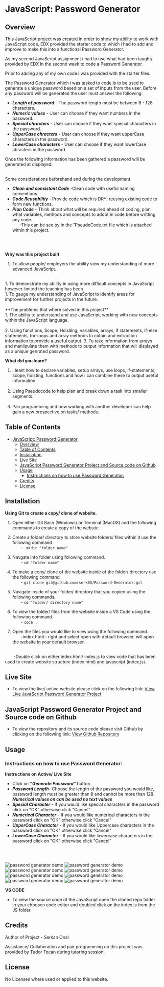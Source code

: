 # JavaScript: Password Generator

## Overview
This JavaScript project was created in order to show my ability to work with JavaScript code, EDX provided the starter code to which i had to add and improve to make this into a functional Password Generator.

As my second JavaScript assignment i had to use what had been taught/ provided by EDX in the second week to code a Password Generator.

Prior to adding any of my own code i was provided with the starter files.

The Password Generator which i was tasked to code is to be used to generate a unique password based on a set of inputs from the user. Before any password will be generated the user must answer the following:

- ***Length of password*** - The password length must be between 8 - 128 characters.
- ***Numeric values*** - User can choose if they want numbers in the password.
- ***Special chracters*** - User can choose if they want special characters in the password.
- ***UpperCase chracters*** - User can choose if they want upperCase characters in the password.
- ***LowerCase characters*** - User can choose if they want lowerCase chracters in the password.

Once the following information has been gathered a password will be generated at displayed.

<br>
Some considerations beforehand and during the development. 

- ***Clean and consistant Code*** -Clean code with useful naming conventions.
- ***Code Reusablitiy*** - Provide code which is DRY, reusing existing code to form new functions.
- ***Plan Code*** - Think about what will be required ahead of coding, plan what variables, methods and concepts to adopt in code before writting any code.
  <br>
  &nbsp;&nbsp;&nbsp;&nbsp;&nbsp;&nbsp;-This can be see by in the "PseudoCode.txt file which is attached within this project.
<br>
<br>

**Why was this project built**
  &nbsp;&nbsp;&nbsp;&nbsp;&nbsp;&nbsp;
  1. To allow people/ employers the ability view my understanding of more advanced JavaScript.
  <br>
  1. To demonstrate my ability in using more difficult concepts in JavaScript however limited the teaching has been.
  <br>
  1. To gauge my understanding of JavaScript to identify areas for improvement for further projects in the future.
<br>
<br>
  **The problems that where solved in this project**
<br>
 1. The ability to understand and use JavaScript, working with new concepts within the JavaScript language.<br><br>
 2. Using functions, Scope, Hoisiting, variables, arrays, if statements, if-else statements, for-loops and array methods to obtain and extraction information to provide a useful output.
 3. To take information from arrays and manlipulate them with methods to output information that will displayed as a unique genrated password.
   
<br>

**What did you learn?**<br>
  
  1. I leant how to declare variables, setup arrays, use loops, if-statements, scope, hoisting, functions and how i can combine these to output useful information.
  <br><br>
  1. Using Pseudocode to help plan and break down a task into smaller segments.
  <br><br>
  1. Pair programming and how working with another developer can help gain a new prospective on tasks/ methods.

## Table of Contents

- [JavaScript: Password Generator](#javascript-password-generator)
  - [Overview](#overview)
  - [Table of Contents](#table-of-contents)
  - [Installation](#installation)
  - [Live Site](#live-site)
  - [JavaScript Password Generator Project and Source code on Github](#javascript-password-generator-project-and-source-code-on-github)
  - [Usage](#usage)
    - [Instructions on how to use Password Generator:](#instructions-on-how-to-use-password-generator)
  - [Credits](#credits)
  - [License](#license)

## Installation

**Using Git to create a copy/ clone of website.**

1. Open either Git Bash (Windows) or Terminal (MacOS) and the following commands to create a copy of the website.
   
2. Create a folder/ directory to store website folders/ files within it use the following command<br>
  &nbsp;&nbsp;&nbsp;&nbsp;&nbsp;&nbsp; -
 ` mkdir "folder name"`<br>

1.  Navgate into folder using following command.<br>
  &nbsp;&nbsp;&nbsp;&nbsp;&nbsp;&nbsp; -
  `cd "folder name"`<br>

1. To make a copy/ clone of the website inside of the folder/ directory use the following command<br>
  &nbsp;&nbsp;&nbsp;&nbsp;&nbsp;&nbsp; -
  `git clone git@github.com:serk03/Password-Generator.git`
  
1. Navigate inside of your folder/ directory that you copied using the following commands.<br>
&nbsp;&nbsp;&nbsp;&nbsp;&nbsp;&nbsp; -
  `cd "folder/ directory name"`

1. To view the folder/ files from the website inside a VS Code using the following command.<br>
&nbsp;&nbsp;&nbsp;&nbsp;&nbsp;&nbsp; -
  `code .`

1. Open the files you would like to view using the following command.<br>
&nbsp;&nbsp;&nbsp;&nbsp;&nbsp;&nbsp; 
  -index.html - right and select open with default browser, will open the website in your default browser.
  <br>
&nbsp;&nbsp;&nbsp;&nbsp;&nbsp;&nbsp; 
 -Double click on either index.html/ index.js to view code that has been used to create website structure (index.html) and javascript (index.js).

<br>

## Live Site
- To view the live/ active website please click on the following link: [View Live JavaScript Password Generator Project](https://serk03.github.io/Password-Generator/)

## JavaScript Password Generator Project and Source code on Github
- To view the repository and its source code please visit Github by clicking on the following link: [View Github Repository](git@github.com:serk03/Password-Generator.git)


## Usage

### Instructions on how to use Password Generator:

**Instructions on Active/ Live Site**
  - Click on ***"Generate Password"*** button.
  - ***Password Length***- Choose the length of the password you would like, password length must be greater than 8 and cannot be more than 128.
   ***Numerical values on can be used no text values***
  - ***Special Character*** - If you would like special characters in the password click on "OK" otherwise click "Cancel"
  - ***Numerical Character*** - If you would like numerical characters in the password click on "OK" otherwise click "Cancel"
  - ***UpperCase Character*** - If you would like Uppercase characters in the password click on "OK" otherwise click "Cancel"
  - ***LowerCase Character*** - If you would like lowercase characters in the password click on "OK" otherwise click "Cancel"
<br>
&nbsp;&nbsp;&nbsp;&nbsp;&nbsp;&nbsp; 

![password generator demo](./assets/images/05-javascript-challenge-demo.png)
![password generator demo](./assets/images/Password-Length-2.png)
![password generator demo](./assets/images/Password-Length-1.png)
![password generator demo](./assets/images/Special-characters.png)
![password generator demo](./assets/images/Numerical-characters.png)
![password generator demo](./assets/images/Uppercase-characters.png)
![password generator demo](./assets/images/Lowercase-characters.png)
![password generator demo](./assets/images/Generated-Password.png)

**VS CODE**
- To view the source code of the JavaScript open the cloned repo folder in your choosen code editor and doubled click on the index.js from the JS folder.

## Credits

Author of Project - Serkan Onal

Assistance/ Collaboration and pair programming on this project was provided by Tudor Tocan during tutoring session.


## License

No Licenses where used or applied to this website.





